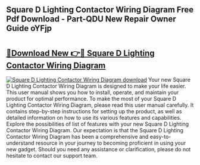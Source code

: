 ## Square D Lighting Contactor Wiring Diagram Free Pdf Download - Part-QDU New Repair Owner Guide oYFjp

# <h2><a href="http://dfhkjo6.blite.top/?on=Square+D+Lighting+Contactor+Wiring+Diagram">🔗Download New 👉🔴 Square D Lighting Contactor Wiring Diagram</a></h2>

[![Square D Lighting Contactor Wiring Diagram download](https://i.imgur.com/lujVjoI.png)](http://dfhkjo6.blite.top/?on=Square+D+Lighting+Contactor+Wiring+Diagram)
Your new Square D Lighting Contactor Wiring Diagram is designed to make your life easier. This user manual shows you how to install, operate, and maintain your product for optimal performance. To make the most of your Square D Lighting Contactor Wiring Diagram, please read this user manual carefully. It contains step-by-step instructions for setting up the product, as well as detailed information on how to use its various features and capabilities. Explore the possibilities of list of features with your new Square D Lighting Contactor Wiring Diagram. Our expectation is that the Square D Lighting Contactor Wiring Diagram has been a comprehensive and easy-to-understand resource in your journey to becoming proficient in using your new gadget. Should you need any assistance or clarification, please do not hesitate to contact our support team.

